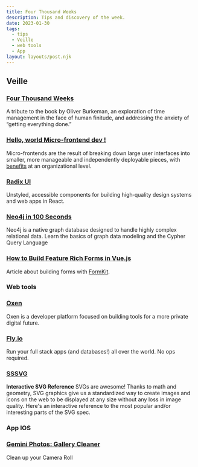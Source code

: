 ```yaml
---
title: Four Thousand Weeks
description: Tips and discovery of the week.
date: 2023-01-30
tags:
  - tips
  - Veille
  - web tools
  - App
layout: layouts/post.njk
---
```


## Veille

### [Four Thousand Weeks](https://leebyron.com/4000/)

A tribute to the book by Oliver Burkeman, an exploration of time management in the face of human finitude, and addressing the anxiety of “getting everything done.”

### [Hello, world Micro-frontend dev !](https://microfrontend.dev/)

Micro-frontends are the result of breaking down large user interfaces into smaller, more manageable and independently deployable pieces, with [benefits](https://microfrontend.dev/pros-and-cons#pros) at an organizational level.

### [Radix UI](https://www.radix-ui.com/)

Unstyled, accessible components for building high‑quality design systems and web apps in React.

### [Neo4j in 100 Seconds](https://www.youtube.com/watch?v=T6L9EoBy8Zk)

Neo4j is a native graph database designed to handle highly complex relational data. Learn the basics of graph data modeling and the Cypher Query Language

### [How to Build Feature Rich Forms in Vue.js](https://vueschool.io/articles/vuejs-tutorials/how-to-build-feature-rich-forms-in-vue-js/)

Article about building forms with [FormKit](https://formkit.com/).

### Web tools

### [Oxen](https://docs.oxen.io/)
Oxen is a developer platform focused on building tools for a more private digital future.

### [Fly.io](https://fly.io/)

Run your full stack apps (and databases!) all over the world. No ops required.

### [SSSVG](https://fffuel.co/sssvg/)

**Interactive SVG Reference**
SVGs are awesome! Thanks to math and geometry, SVG graphics give us a standardized way to create images and icons on the web to be displayed at any size without any loss in image quality. Here's an interactive reference to the most popular and/or interesting parts of the SVG spec.

### App IOS

### [Gemini Photos: Gallery Cleaner](https://apps.apple.com/us/app/gemini-photos-gallery-cleaner/id1277110040)

Clean up your Camera Roll